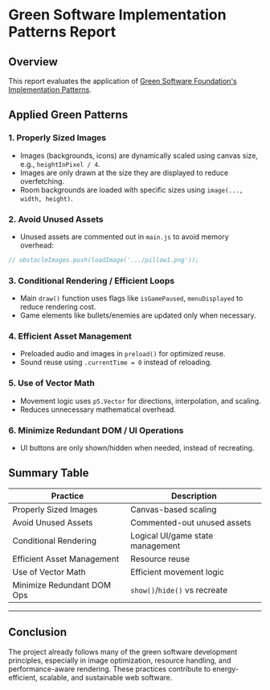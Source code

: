 
# Green Software Implementation Patterns Report

## Overview

This report evaluates the application of [Green Software Foundation's Implementation Patterns](https://patterns.greensoftware.foundation/catalog).

## Applied Green Patterns

### 1. Properly Sized Images
- Images (backgrounds, icons) are dynamically scaled using canvas size, e.g., `heightInPixel / 4`.
- Images are only drawn at the size they are displayed to reduce overfetching.
- Room backgrounds are loaded with specific sizes using `image(..., width, height)`.

### 2. Avoid Unused Assets
- Unused assets are commented out in `main.js` to avoid memory overhead:
```js
// obstacleImages.push(loadImage('.../pillow1.png'));
```

### 3. Conditional Rendering / Efficient Loops
- Main `draw()` function uses flags like `isGamePaused`, `menuDisplayed` to reduce rendering cost.
- Game elements like bullets/enemies are updated only when necessary.

### 4. Efficient Asset Management
- Preloaded audio and images in `preload()` for optimized reuse.
- Sound reuse using `.currentTime = 0` instead of reloading.

### 5. Use of Vector Math
- Movement logic uses `p5.Vector` for directions, interpolation, and scaling.
- Reduces unnecessary mathematical overhead.

### 6. Minimize Redundant DOM / UI Operations
- UI buttons are only shown/hidden when needed, instead of recreating.

## Summary Table

| Practice                          | Description |
|----------------------------------|-------------|
| Properly Sized Images            | Canvas-based scaling |
| Avoid Unused Assets              | Commented-out unused assets |
| Conditional Rendering            | Logical UI/game state management |
| Efficient Asset Management       | Resource reuse |
| Use of Vector Math               | Efficient movement logic |
| Minimize Redundant DOM Ops       | `show()`/`hide()` vs recreate |

---

## Conclusion

The project already follows many of the green software development principles, especially in image optimization, resource handling, and performance-aware rendering. These practices contribute to energy-efficient, scalable, and sustainable web software.
